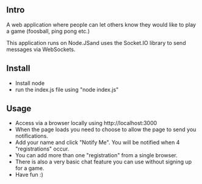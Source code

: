 

## Intro
A web application where people can let others know they would like to play a game (foosball, ping pong etc.)


This application runs on Node.JSand uses the Socket.IO library to send messages via WebSockets. 


## Install
- Install node
- run the index.js file using "node index.js"


## Usage
- Access via a browser locally using http://localhost:3000
- When the page loads you need to choose to allow the page to send you notifications.
- Add your name and click "Notify Me". You will be notified when 4 "registrations" occur. 
- You can add more than one "registration" from a single browser.
- There is also a very basic chat feature you can use without signing up for a game.
- Have fun :)

